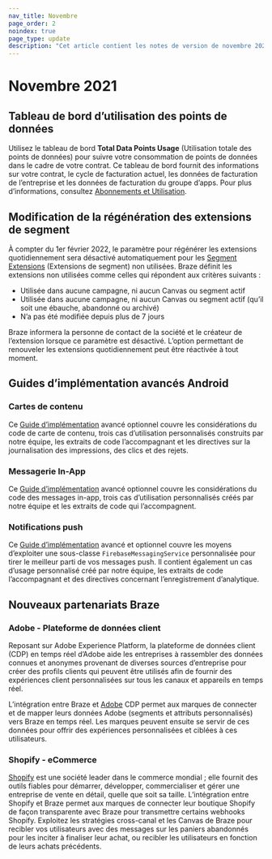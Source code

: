```yaml
---
nav_title: Novembre
page_order: 2
noindex: true
page_type: update
description: "Cet article contient les notes de version de novembre 2021."
---
```

 
# Novembre 2021

## Tableau de bord d’utilisation des points de données

Utilisez le tableau de bord **Total Data Points Usage** (Utilisation totale des points de données) pour suivre votre consommation de points de données dans le cadre de votre contrat. Ce tableau de bord fournit des informations sur votre contrat, le cycle de facturation actuel, les données de facturation de l’entreprise et les données de facturation du groupe d’apps. Pour plus d’informations, consultez [Abonnements et Utilisation]({{site.baseurl}}/user_guide/onboarding_with_braze/subscription_and_usage/#total-data-points-dashboard).

## Modification de la régénération des extensions de segment

À compter du 1er février 2022, le paramètre pour régénérer les extensions quotidiennement sera désactivé automatiquement pour les [Segment Extensions]({{site.baseurl}}/user_guide/engagement_tools/segments/segment_extension/) (Extensions de segment) non utilisées. Braze définit les extensions non utilisées comme celles qui répondent aux critères suivants :

- Utilisée dans aucune campagne, ni aucun Canvas ou segment actif
- Utilisée dans aucune campagne, ni aucun Canvas ou segment actif (qu’il soit une ébauche, abandonné ou archivé)
- N’a pas été modifiée depuis plus de 7 jours

Braze informera la personne de contact de la société et le créateur de l’extension lorsque ce paramètre est désactivé. L’option permettant de renouveler les extensions quotidiennement peut être réactivée à tout moment.

## Guides d’implémentation avancés Android

### Cartes de contenu

Ce [Guide d’implémentation]({{site.baseurl}}/developer_guide/platform_integration_guides/android/content_cards/implementation_guide/) avancé optionnel couvre les considérations du code de carte de contenu, trois cas d’utilisation personnalisés construits par notre équipe, les extraits de code l’accompagnant et les directives sur la journalisation des impressions, des clics et des rejets.

### Messagerie In-App

Ce [Guide d’implémentation]({{site.baseurl}}/developer_guide/platform_integration_guides/android/in-app_messaging/implementation_guide/) avancé optionnel couvre les considérations du code des messages in-app, trois cas d’utilisation personnalisés créés par notre équipe et les extraits de code qui l’accompagnent.

### Notifications push

Ce [Guide d’implémentation]({{site.baseurl}}/developer_guide/platform_integration_guides/android/push_notifications/android/implementation_guide/) avancé et optionnel couvre les moyens d’exploiter une sous-classe `FirebaseMessagingService` personnalisée pour tirer le meilleur parti de vos messages push. Il contient également un cas d’usage personnalisé créé par notre équipe, les extraits de code l’accompagnant et des directives concernant l’enregistrement d’analytique.

## Nouveaux partenariats Braze

### Adobe - Plateforme de données client

Reposant sur Adobe Experience Platform, la plateforme de données client (CDP) en temps réel d’Adobe aide les entreprises à rassembler des données connues et anonymes provenant de diverses sources d’entreprise pour créer des profils clients qui peuvent être utilisés afin de fournir des expériences client personnalisées sur tous les canaux et appareils en temps réel.

L’intégration entre Braze et [Adobe]({{site.baseurl}}/partners/data_and_infrastructure_agility/customer_data_platform/adobe/) CDP permet aux marques de connecter et de mapper leurs données Adobe (segments et attributs personnalisés) vers Braze en temps réel. Les marques peuvent ensuite se servir de ces données pour offrir des expériences personnalisées et ciblées à ces utilisateurs. 

### Shopify - eCommerce

[Shopify]({{site.baseurl}}/partners/message_orchestration/channel_extensions/ecommerce/shopify/shopify/) est une société leader dans le commerce mondial ; elle fournit des outils fiables pour démarrer, développer, commercialiser et gérer une entreprise de vente en détail, quelle que soit sa taille. L’intégration entre Shopify et Braze permet aux marques de connecter leur boutique Shopify de façon transparente avec Braze pour transmettre certains webhooks Shopify. Exploitez les stratégies cross-canal et les Canvas de Braze pour recibler vos utilisateurs avec des messages sur les paniers abandonnés pour les inciter à finaliser leur achat, ou recibler les utilisateurs en fonction de leurs achats précédents.